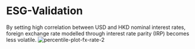 # ESG-Validation

By setting high correlation between USD and HKD nominal interest rates, foreign exchange rate modelled through interest rate parity (IRP) becomes less volatile.
![percentile-plot-fx-rate-2](https://user-images.githubusercontent.com/130199620/231705736-5286b8f2-5f37-4f28-bb7b-2fd0d006e0bc.png)
